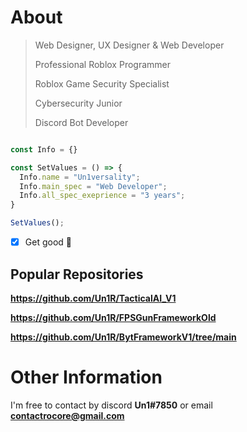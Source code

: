 # About

> Web Designer, UX Designer & Web Developer
> 
> Professional Roblox Programmer
> 
> Roblox Game Security Specialist
> 
> Cybersecurity Junior
> 
> Discord Bot Developer

```js

const Info = {}

const SetValues = () => {
  Info.name = "Un1versality";
  Info.main_spec = "Web Developer";
  Info.all_spec_exeprience = "3 years";
}

SetValues();

```
- [x] Get good :tada:

## Popular Repositories
**https://github.com/Un1R/TacticalAI_V1**

**https://github.com/Un1R/FPSGunFrameworkOld**

**https://github.com/Un1R/BytFrameworkV1/tree/main**

# Other Information
I'm free to contact by discord **Un1#7850** or email **contactrocore@gmail.com**
